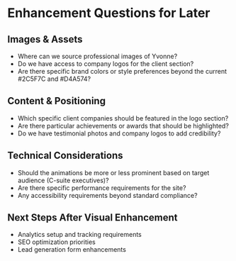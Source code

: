 # Enhancement Questions for Later

## Images & Assets
- Where can we source professional images of Yvonne?
- Do we have access to company logos for the client section?
- Are there specific brand colors or style preferences beyond the current #2C5F7C and #D4A574?

## Content & Positioning  
- Which specific client companies should be featured in the logo section?
- Are there particular achievements or awards that should be highlighted?
- Do we have testimonial photos and company logos to add credibility?

## Technical Considerations
- Should the animations be more or less prominent based on target audience (C-suite executives)?
- Are there specific performance requirements for the site?
- Any accessibility requirements beyond standard compliance?

## Next Steps After Visual Enhancement
- Analytics setup and tracking requirements
- SEO optimization priorities
- Lead generation form enhancements